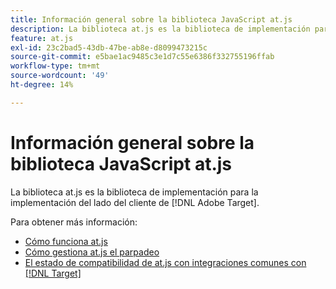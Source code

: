 ```yaml
---
title: Información general sobre la biblioteca JavaScript at.js
description: La biblioteca at.js es la biblioteca de implementación para la implementación del lado del cliente de  [!DNL Adobe Target].
feature: at.js
exl-id: 23c2bad5-43db-47be-ab8e-d8099473215c
source-git-commit: e5bae1ac9485c3e1d7c55e6386f332755196ffab
workflow-type: tm+mt
source-wordcount: '49'
ht-degree: 14%

---
```


# Información general sobre la biblioteca JavaScript at.js

La biblioteca at.js es la biblioteca de implementación para la implementación del lado del cliente de [!DNL Adobe Target].

Para obtener más información:

* [Cómo funciona at.js](how-atjs-works.md)
* [Cómo gestiona at.js el parpadeo](manage-flicker-with-atjs.md)
* [El estado de compatibilidad de at.js con integraciones comunes con  [!DNL Target]](target-atjs-integrations.md)
